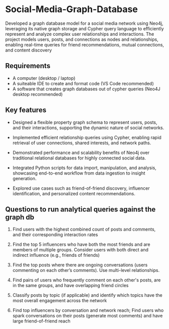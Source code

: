 # Social-Media-Graph-Database
Developed a graph database model for a social media network using Neo4j, leveraging its native graph storage and Cypher query language to efficiently represent and analyze complex user relationships and interactions. The project models users, posts, and connections as nodes and relationships, enabling real-time queries for friend recommendations, mutual connections, and content discovery

## Requirements
- A computer (desktop / laptop)
- A suiteable IDE to create and format code (VS Code recommended)
- A software that creates graph databases out of cypher queries (Neo4J desktop recommended)

## Key features

- Designed a flexible property graph schema to represent users, posts, and their interactions, supporting the dynamic nature of social networks.

- Implemented efficient relationship queries using Cypher, enabling rapid retrieval of user connections, shared interests, and network paths.

- Demonstrated performance and scalability benefits of Neo4j over traditional relational databases for highly connected social data.

- Integrated Python scripts for data import, manipulation, and analysis, showcasing end-to-end workflow from data ingestion to insight generation.

- Explored use cases such as friend-of-friend discovery, influencer identification, and personalized content recommendations.

## Questions to run analytical queries against the graph db
1. Find users with the highest combined count of posts and comments, and their corresponding interaction rates

2. Find the top 5 influencers who have both the most friends and are members of multiple groups. Consider users with both direct and indirect influence (e.g., friends of friends)

3. Find the top posts where there are ongoing conversations (users commenting on each other’s comments). Use multi-level relationships.

4. Find pairs of users who frequently comment on each other's posts, are in the same groups, and have overlapping friend circles

5. Classify posts by topic (if applicable) and identify which topics have the most overall engagement across the network

6. Find top influencers by conversation and network reach; Find users who spark conversations on their posts (generate most comments) and have large friend-of-friend reach

